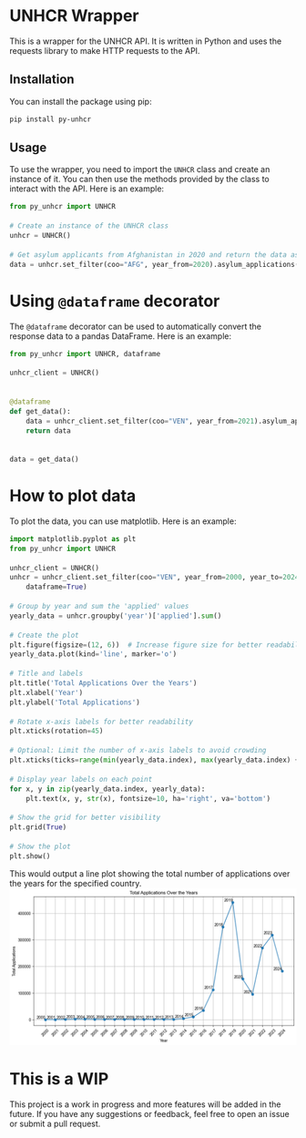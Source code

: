 # UNHCR Wrapper
This is a wrapper for the UNHCR API. It is written in Python and uses the requests library to make HTTP requests to the API.

## Installation

You can install the package using pip:

```bash
pip install py-unhcr
```

## Usage
To use the wrapper, you need to import the `UNHCR` class and create an instance of it. You can then use the methods provided by the class to interact
with the API. Here is an example:

```python
from py_unhcr import UNHCR

# Create an instance of the UNHCR class
unhcr = UNHCR()

# Get asylum applicants from Afghanistan in 2020 and return the data as a DataFrame
data = unhcr.set_filter(coo="AFG", year_from=2020).asylum_applications(dataframe=True)
```

# Using `@dataframe` decorator
The `@dataframe` decorator can be used to automatically convert the response data to a pandas DataFrame. Here is an example:

```python       
from py_unhcr import UNHCR, dataframe

unhcr_client = UNHCR()


@dataframe
def get_data():
    data = unhcr_client.set_filter(coo="VEN", year_from=2021).asylum_applications()
    return data


data = get_data()
```

# How to plot data
To plot the data, you can use matplotlib. Here is an example:

```python
import matplotlib.pyplot as plt
from py_unhcr import UNHCR

unhcr_client = UNHCR()
unhcr = unhcr_client.set_filter(coo="VEN", year_from=2000, year_to=2024, coa_all=True).asylum_applications(
    dataframe=True)

# Group by year and sum the 'applied' values
yearly_data = unhcr.groupby('year')['applied'].sum()

# Create the plot
plt.figure(figsize=(12, 6))  # Increase figure size for better readability
yearly_data.plot(kind='line', marker='o')

# Title and labels
plt.title('Total Applications Over the Years')
plt.xlabel('Year')
plt.ylabel('Total Applications')

# Rotate x-axis labels for better readability
plt.xticks(rotation=45)

# Optional: Limit the number of x-axis labels to avoid crowding
plt.xticks(ticks=range(min(yearly_data.index), max(yearly_data.index) + 1, 1))

# Display year labels on each point
for x, y in zip(yearly_data.index, yearly_data):
    plt.text(x, y, str(x), fontsize=10, ha='right', va='bottom')

# Show the grid for better visibility
plt.grid(True)

# Show the plot
plt.show()
```

This would output a line plot showing the total number of applications over the years for the specified country.
![Total Applications Over the Years](https://github.com/chapig/py-unhcr/blob/main/example/output.png?raw=true)

# This is a WIP
This project is a work in progress and more features will be added in the future. If you have any suggestions or feedback, feel free to open an issue or submit a pull request.
